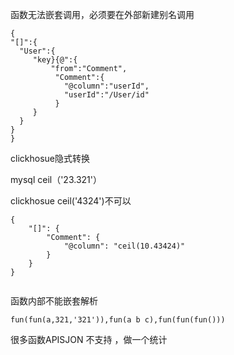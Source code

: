 函数无法嵌套调用，必须要在外部新建别名调用



```
{
"[]":{
  "User":{
     "key}{@":{
         "from":"Comment",
          "Comment":{
            "@column":"userId",
            "userId":"/User/id"
          }
     }
  }
}
}
```

 

clickhosue隐式转换

mysql ceil（'23.321'）

clickhosue  ceil('4324')不可以

```
{
    "[]": {
        "Comment": {
            "@column": "ceil(10.43424)"
        }
    }
}
                                                                                                                                                                                                              

```

[]()



函数内部不能嵌套解析



```
fun(fun(a,321,'321')),fun(a b c),fun(fun(fun()))                                                                                                                                                                                                    

```

 

很多函数APISJON 不支持  ，做一个统计
